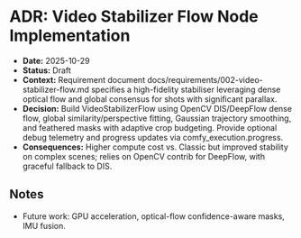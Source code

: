 # ADR: Video Stabilizer Flow Node Implementation

- **Date:** 2025-10-29
- **Status:** Draft
- **Context:** Requirement document docs/requirements/002-video-stabilizer-flow.md specifies a high-fidelity stabiliser leveraging dense optical flow and global consensus for shots with significant parallax.
- **Decision:** Build VideoStabilizerFlow using OpenCV DIS/DeepFlow dense flow, global similarity/perspective fitting, Gaussian trajectory smoothing, and feathered masks with adaptive crop budgeting. Provide optional debug telemetry and progress updates via comfy_execution.progress.
- **Consequences:** Higher compute cost vs. Classic but improved stability on complex scenes; relies on OpenCV contrib for DeepFlow, with graceful fallback to DIS.

## Notes

- Future work: GPU acceleration, optical-flow confidence-aware masks, IMU fusion.
